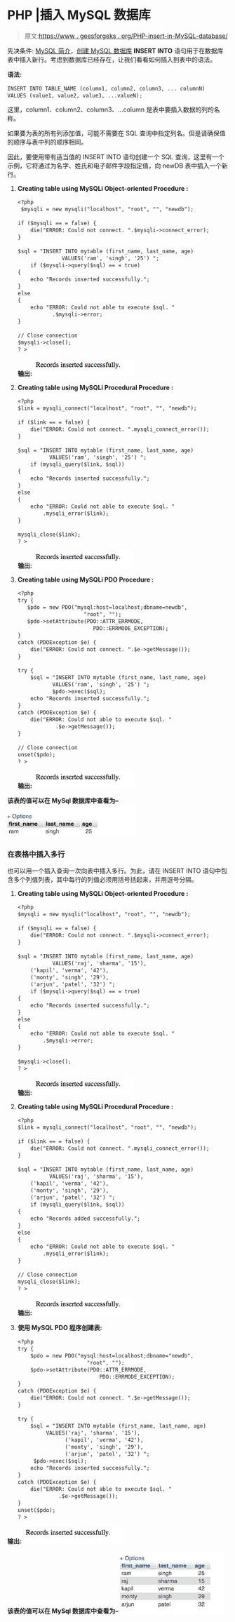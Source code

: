 # PHP |插入 MySQL 数据库

> 原文:[https://www . geesforgeks . org/PHP-insert-in-MySQL-database/](https://www.geeksforgeeks.org/php-inserting-into-mysql-database/)

先决条件: [MySQL 简介](https://www.geeksforgeeks.org/php-mysql-database-introduction/)，[创建 MySQL 数据库](https://www.geeksforgeeks.org/php-mysql-creating-database/)
**INSERT INTO** 语句用于在数据库表中插入新行。考虑到数据库已经存在，让我们看看如何插入到表中的语法。

**语法:**

```
INSERT INTO TABLE_NAME (column1, column2, column3, ... columnN) 
VALUES (value1, value2, value3, ...valueN);
```

这里，column1、column2、column3、…column 是表中要插入数据的列的名称。

如果要为表的所有列添加值，可能不需要在 SQL 查询中指定列名。但是请确保值的顺序与表中列的顺序相同。

因此，要使用带有适当值的 INSERT INTO 语句创建一个 SQL 查询，这里有一个示例，它将通过为名字、姓氏和电子邮件字段指定值，向 newDB 表中插入一个新行。

1.  **Creating table using MySQLi Object-oriented Procedure :**

    ```
    <?php
     $mysqli = new mysqli("localhost", "root", "", "newdb");

    if ($mysqli == = false) {
        die("ERROR: Could not connect. ".$mysqli->connect_error);
    }

    $sql = "INSERT INTO mytable (first_name, last_name, age)
                  VALUES('ram', 'singh', '25') ";
        if ($mysqli->query($sql) == = true)
    {
        echo "Records inserted successfully.";
    }
    else
    {
        echo "ERROR: Could not able to execute $sql. "
               .$mysqli->error;
    }

    // Close connection
    $mysqli->close();
    ? >
    ```

    **输出:**
    ![](img/5dc281e3816ee4fa1073cfcee6718c0a.png)

2.  **Creating table using MySQLi Procedural Procedure :**

    ```
    <?php 
    $link = mysqli_connect("localhost", "root", "", "newdb");

    if ($link == = false) {
        die("ERROR: Could not connect. ".mysqli_connect_error());
    }

    $sql = "INSERT INTO mytable (first_name, last_name, age) 
              VALUES('ram', 'singh', '25') ";
        if (mysqli_query($link, $sql))
    {
        echo "Records inserted successfully.";
    }
    else
    {
        echo "ERROR: Could not able to execute $sql. "
            .mysqli_error($link);
    }

    mysqli_close($link);
    ? >
    ```

    **输出:**
    ![](img/5dc281e3816ee4fa1073cfcee6718c0a.png)

3.  **Creating table using MySQLi PDO Procedure :**

    ```
    <?php
    try {
       $pdo = new PDO("mysql:host=localhost;dbname=newdb",
                         "root", "");
       $pdo->setAttribute(PDO::ATTR_ERRMODE,
                            PDO::ERRMODE_EXCEPTION);
    }
    catch (PDOException $e) {
        die("ERROR: Could not connect. ".$e->getMessage());
    }

    try {
        $sql = "INSERT INTO mytable (first_name, last_name, age) 
               VALUES('ram', 'singh', '25') ";    
               $pdo->exec($sql);
        echo "Records inserted successfully.";
    }
    catch (PDOException $e) {
        die("ERROR: Could not able to execute $sql. "
                .$e->getMessage());
    }

    // Close connection
    unset($pdo);
    ? >
    ```

    **输出:**
    ![](img/5dc281e3816ee4fa1073cfcee6718c0a.png)

**该表的值可以在 MySql 数据库中查看为–**
![](img/0469c0b00b312859e2d4b1784a9d5fec.png)

### 在表格中插入多行

也可以用一个插入查询一次向表中插入多行。为此，请在 INSERT INTO 语句中包含多个列值列表，其中每行的列值必须用括号括起来，并用逗号分隔。

1.  **Creating table using MySQLi Object-oriented Procedure :**

    ```
    <?php 
    $mysqli = new mysqli("localhost", "root", "", "newdb");

    if ($mysqli == = false) {
        die("ERROR: Could not connect. ".$mysqli->connect_error);
    }

    $sql = "INSERT INTO mytable (first_name, last_name, age) 
               VALUES('raj', 'sharma', '15'),
        ('kapil', 'verma', '42'),
        ('monty', 'singh', '29'),
        ('arjun', 'patel', '32') ";
        if ($mysqli->query($sql) == = true)
    {
        echo "Records inserted successfully.";
    }
    else
    {
        echo "ERROR: Could not able to execute $sql. "
            .$mysqli->error;
    }

    $mysqli->close();
    ? >
    ```

    **输出:**
    ![](img/5dc281e3816ee4fa1073cfcee6718c0a.png)

2.  **Creating table using MySQLi Procedural Procedure :**

    ```
    <?php 
    $link = mysqli_connect("localhost", "root", "", "newdb");

    if ($link == = false) {
        die("ERROR: Could not connect. ".mysqli_connect_error());
    }

    $sql = "INSERT INTO mytable (first_name, last_name, age) 
              VALUES('raj', 'sharma', '15'),
        ('kapil', 'verma', '42'),
        ('monty', 'singh', '29'),
        ('arjun', 'patel', '32') ";
        if (mysqli_query($link, $sql))
    {
        echo "Records added successfully.";
    }
    else
    {
        echo "ERROR: Could not able to execute $sql. "
            .mysqli_error($link);
    }

    // Close connection
    mysqli_close($link);
    ? >
    ```

    **输出:**
    ![](img/5dc281e3816ee4fa1073cfcee6718c0a.png)

3.  **使用 MySQL PDO 程序创建表:**

    ```
    <?php 
    try {
        $pdo = new PDO("mysql:host=localhost;dbname="newdb",
                          "root", "");
        $pdo->setAttribute(PDO::ATTR_ERRMODE, 
                              PDO::ERRMODE_EXCEPTION);
    }
    catch (PDOException $e) {
        die("ERROR: Could not connect. ".$e->getMessage());
    }

    try {
        $sql = "INSERT INTO mytable (first_name, last_name, age)
             VALUES('raj', 'sharma', '15'),
                   ('kapil', 'verma', '42'),
                   ('monty', 'singh', '29'),
                   ('arjun', 'patel', '32') ";   
         $pdo->exec($sql);
        echo "Records inserted successfully.";
    }
    catch (PDOException $e) {
        die("ERROR: Could not able to execute $sql. "
                 .$e->getMessage());
    }
    unset($pdo);
    ? >
    ```

**输出:**
![](img/5dc281e3816ee4fa1073cfcee6718c0a.png)

**该表的值可以在 MySql 数据库中查看为–**
![](img/24ba1376ff48d35027e6c768eb2681ac.png)